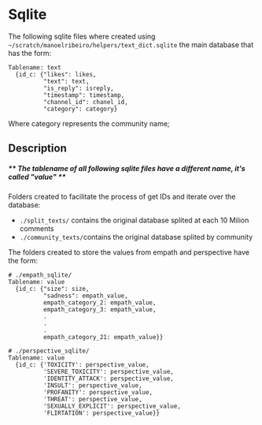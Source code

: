 # Sqlite

The following sqlite files where created using  `~/scratch/manoelribeiro/helpers/text_dict.sqlite` the main database that has the form:
```
Tablename: text
  {id_c: {"likes": likes,
          "text": text,
          "is_reply": isreply, 
          "timestamp": timestamp, 
          "channel_id": chanel_id, 
          "category": category}
```
Where category represents the community name;

## Description
##### ** The tablename of all following sqlite files have a different name, it's called "value" **

Folders created to facilitate the process of get IDs and iterate over the database:
- `./split_texts/` contains the original database splited at each 10 Milion comments
- `./community_texts/`contains the original database splited by community

The folders created to store the values from empath and perspective have the form:
```
# ./empath_sqlite/
Tablename: value
  {id_c: {"size": size,
          "sadness": empath_value,
          empath_category_2: empath_value,
          empath_category_3: empath_value, 
          .
          .
          .
          empath_category_21: empath_value}}
```

```
# ./perspective_sqlite/
Tablename: value
  {id_c: {'TOXICITY': perspective_value,
          'SEVERE_TOXICITY': perspective_value,
          'IDENTITY_ATTACK': perspective_value,
          'INSULT': perspective_value,
          'PROFANITY': perspective_value,
          'THREAT': perspective_value,
          'SEXUALLY_EXPLICIT': perspective_value,
          'FLIRTATION': perspective_value}}
```
